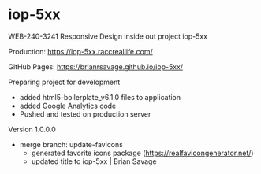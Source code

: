 # iop-5xx

WEB-240-3241 Responsive Design inside out project iop-5xx

Production: https://iop-5xx.raccreallife.com/

GitHub Pages: https://brianrsavage.github.io/iop-5xx/

Preparing project for development
- added html5-boilerplate_v6.1.0 files to application
- added Google Analytics code
- Pushed and tested on production server

Version 1.0.0.0
- merge branch: update-favicons
  - generated favorite icons package
    (https://realfavicongenerator.net/)
  - updated title to iop-5xx | Brian Savage
